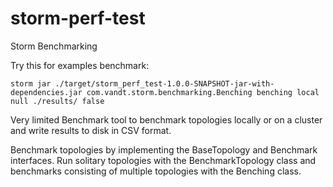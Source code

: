 <!--
  Copyright (c) 2013 Yahoo! Inc. All Rights Reserved.

  Licensed under the Apache License, Version 2.0 (the "License");
  you may not use this file except in compliance with the License.
  You may obtain a copy of the License at

    http://www.apache.org/licenses/LICENSE-2.0

  Unless required by applicable law or agreed to in writing, software
  distributed under the License is distributed on an "AS IS" BASIS,
  WITHOUT WARRANTIES OR CONDITIONS OF ANY KIND, either express or implied.
  See the License for the specific language governing permissions and
  limitations under the License. See accompanying LICENSE file.
-->
storm-perf-test
===============

Storm Benchmarking

Try this for examples benchmark: 

```
storm jar ./target/storm_perf_test-1.0.0-SNAPSHOT-jar-with-dependencies.jar com.vandt.storm.benchmarking.Benching benching local null ./results/ false
```

Very limited Benchmark tool to benchmark topologies locally or on a cluster and write results to disk in CSV format.

Benchmark topologies by implementing the BaseTopology and Benchmark interfaces.
Run solitary topologies with the BenchmarkTopology class and benchmarks consisting of multiple topologies with the Benching class.
